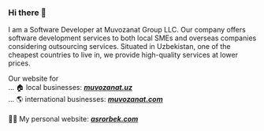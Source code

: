 ### Hi there 👋

I am a Software Developer at Muvozanat Group LLC. Our company offers software development services to both local SMEs and overseas companies considering outsourcing services. Situated in Uzbekistan, one of the cheapest countries to live in, we provide high-quality services at lower prices.

Our website for <br/>
 ... 🏠 local businesses: [***muvozanat.uz***](https://muvozanat.uz) <br/>
 ... 🌎 international businesses: [***muvozanat.com***](https://muvozanat.com) <br/>
 <br/>
🧑‍💻 My personal website: [***asrorbek.com***](https://asrorbek.com)
